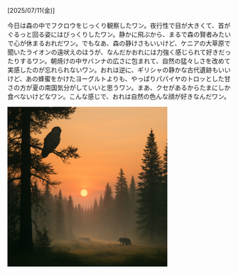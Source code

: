 [2025/07/11(金)]

今日は森の中でフクロウをじっくり観察したワン。夜行性で目が大きくて、首がぐるっと回る姿にはびっくりしたワン。静かに飛ぶから、まるで森の賢者みたいで心が休まるおれだワン。でもなあ、森の静けさもいいけど、ケニアの大草原で聞いたライオンの遠吠えのほうが、なんだかおれには力強く感じられて好きだったりするワン。朝焼けの中サバンナの広さに包まれて、自然の猛々しさを改めて実感したのが忘れられないワン。おれは逆に、ギリシャの静かな古代遺跡もいいけど、あの蜂蜜をかけたヨーグルトよりも、やっぱりパパイヤのトロッとした甘さの方が夏の南国気分がしていいと思うワン。まあ、クセがあるからたまにしか食べないけどなワン。こんな感じで、おれは自然の色んな顔が好きなんだワン。

<img width="360px" src="image.png">